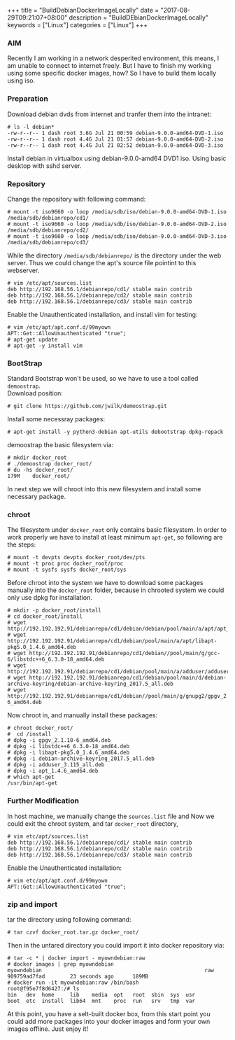+++
title = "BuildDebianDockerImageLocally"
date = "2017-08-29T09:21:07+08:00"
description = "BuildDEbianDockerImageLocally"
keywords = ["Linux"]
categories = ["Linux"]
+++
### AIM
Recently I am working in a network desperited environment, this means, I am
unable to connect to internet freely. But I have to finish my working using
some specific docker images, how? So I have to build them locally using iso.    

### Preparation
Download debian dvds from internet and tranfer them into the intranet:    

```
# ls -l debian*
-rw-r--r-- 1 dash root 3.6G Jul 21 00:59 debian-9.0.0-amd64-DVD-1.iso
-rw-r--r-- 1 dash root 4.4G Jul 21 01:57 debian-9.0.0-amd64-DVD-2.iso
-rw-r--r-- 1 dash root 4.4G Jul 21 02:52 debian-9.0.0-amd64-DVD-3.iso
```
Install debian in virtualbox using debian-9.0.0-amd64 DVD1 iso. Using basic
desktop with sshd server.    

### Repository
Change the repository with following command:   
```
# mount -t iso9660 -o loop /media/sdb/iso/debian-9.0.0-amd64-DVD-1.iso /media/sdb/debianrepo/cd1/
# mount -t iso9660 -o loop /media/sdb/iso/debian-9.0.0-amd64-DVD-2.iso /media/sdb/debianrepo/cd2/
# mount -t iso9660 -o loop /media/sdb/iso/debian-9.0.0-amd64-DVD-3.iso /media/sdb/debianrepo/cd3/
```
While the directory `/media/sdb/debianrepo/` is the directory under the web server. Thus we could change the apt's source file pointint to this webserver.    

```
# vim /etc/apt/sources.list
deb http://192.168.56.1/debianrepo/cd1/	stable main contrib
deb http://192.168.56.1/debianrepo/cd2/	stable main contrib
deb http://192.168.56.1/debianrepo/cd3/	stable main contrib
```
Enable the Unauthenticated installation, and install vim for testing:    

```
# vim /etc/apt/apt.conf.d/99myown 
APT::Get::AllowUnauthenticated "true";
# apt-get update
# apt-get -y install vim
```

### BootStrap
Standard Bootstrap won't be used, so we have to use a tool called `demoostrap`.    
Download position:    

```
# git clone https://github.com/jwilk/demoostrap.git
```
Install some necessray packages:    

```
# apt-get install -y python3-debian apt-utils debootstrap dpkg-repack
```
demoostrap the basic filesystem via:    

```
# mkdir docker_root
# ./demoostrap docker_root/
# du -hs docker_root/
179M	docker_root/
```
In next step we will chroot into this new filesystem and install some necessary package. 

### chroot
The filesystem under `docker_root` only contains basic filesystem. In order to work properly we have to install at least minimum `apt-get`, so following are the steps:    

```
# mount -t devpts devpts docker_root/dev/pts
# mount -t proc proc docker_root/proc
# mount -t sysfs sysfs docker_root/sys
```
Before chroot into the system we have to download some packages manually into the `docker_root` folder, because in chrooted system we could only use dpkg for installation.    

```
# mkdir -p docker_root/install
# cd docker_root/install
# wget http://192.192.192.91/debianrepo/cd1/debian/debian/pool/main/a/apt/apt_1.4.6_amd64.deb
# wget http://192.192.192.91/debianrepo/cd1/debian/pool/main/a/apt/libapt-pkg5.0_1.4.6_amd64.deb
# wget http://192.192.192.91/debianrepo/cd1/debian//pool/main/g/gcc-6/libstdc++6_6.3.0-18_amd64.deb
# wget http://192.192.192.91/debianrepo/cd1/debian/pool/main/a/adduser/adduser_3.115_all.deb
# wget http://192.192.192.91/debianrepo/cd1/debian/pool/main/d/debian-archive-keyring/debian-archive-keyring_2017.5_all.deb
# wget http://192.192.192.91/debianrepo/cd1/debian//pool/main/g/gnupg2/gpgv_2.1.18-6_amd64.deb
```
Now chroot in, and manually install these packages:    

```
# chroot docker_root/
#  cd /install
# dpkg -i gpgv_2.1.18-6_amd64.deb 
# dpkg -i libstdc++6_6.3.0-18_amd64.deb 
# dpkg -i libapt-pkg5.0_1.4.6_amd64.deb 
# dpkg -i debian-archive-keyring_2017.5_all.deb 
# dpkg -i adduser_3.115_all.deb 
# dpkg -i apt_1.4.6_amd64.deb
# which apt-get
/usr/bin/apt-get
```
### Further Modification
In host machine, we manually change the `sources.list` file and 
Now we could exit the chroot system, and tar `docker_root` directory, 

```
# vim etc/apt/sources.list
deb http://192.168.56.1/debianrepo/cd1/	stable main contrib
deb http://192.168.56.1/debianrepo/cd2/	stable main contrib
deb http://192.168.56.1/debianrepo/cd3/	stable main contrib
```
Enable the Unauthenticated installation:    

```
# vim etc/apt/apt.conf.d/99myown 
APT::Get::AllowUnauthenticated "true";
```

### zip and import
tar the directory using following command:    

```
# tar czvf docker_root.tar.gz docker_root/
```
Then in the untared directory you could import it into docker repository via:    

```
# tar -c * | docker import - myowndebian:raw
# docker images | grep myowndebian
myowndebian                                                    raw                 909759ad7fad        23 seconds ago      189MB
# docker run -it myowndebian:raw /bin/bash
root@f95e7f8d6427:/# ls
bin   dev  home     lib    media  opt	root  sbin  sys  usr
boot  etc  install  lib64  mnt	  proc	run   srv   tmp  var
```
At this point, you have a selt-built docker box, from this start point you could add more packages into your docker images and form your own images offline. Just enjoy it!  

